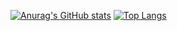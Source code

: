 [![Anurag's GitHub stats](https://github-readme-stats.vercel.app/api?username=omar0k&show_icons=true&theme=dracula)](https://github.com/anuraghazra/github-readme-stats)
[![Top Langs](https://github-readme-stats.vercel.app/api/top-langs/?username=omar0k&layout=compact&hide=Juypter-Notebook)](https://github.com/anuraghazra/github-readme-stats)
